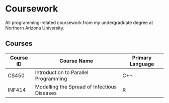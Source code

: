 # Coursework
All programming-related coursework from my undergraduate degree at Northern Arizona University.

## Courses
| Course ID | Course Name | Primary Language |
|---|---|---|
| CS450  | Introduction to Parallel Programming | C++ |
| INF414 | Modelling the Spread of Infectious Diseases | R |
